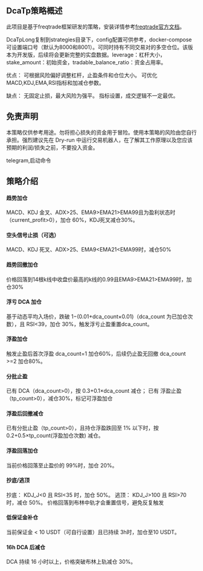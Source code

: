 ## DcaTp策略概述

此项目是基于freqtrade框架研发的策略，安装详情参考[freqtrade官方文档](https://www.freqtrade.io/en/stable/docker_quickstart/)。

DcaTpLong复制到strategies目录下，config配置可供参考，docker-compose可设置端口号（默认为8000和8001）。可同时持有不同交易对的多空仓位。该版本为开发版，后续将会更新完整的实盘数据。leverage：杠杆大小，stake_amount：初始资金，tradable_balance_ratio：资金占用率。

优点：
可根据风险偏好调整杠杆，止盈条件和仓位大小。
可优化MACD,KDJ,EMA,RSI指标和加减仓参数。

缺点：
无固定止损，最大风险为强平。
指标设置，成交逻辑不一定最优。

## 免责声明

本策略仅供参考用途。勿将担心损失的资金用于冒险。使用本策略的风险由您自行承担。强烈建议先在 Dry-run 中运行交易机器人，在了解其工作原理以及您应该预期的利润/损失之前，不要投入资金。

telegram,启动命令

## 策略介绍

#### 趋势加仓

MACD、KDJ 金叉、ADX>25、EMA9>EMA21>EMA99且为盈利状态时（current_profit>0），加仓 60%，KDJ死叉减仓30%。

#### 空头信号止损（可选）

MACD、KDJ 死叉、ADX>25、EMA9<EMA21<EMA99时，减仓50%

#### 趋势回撤加仓

价格回落到14根k线中收盘价最高的k线的0.99且EMA9>EMA21>EMA99时，加仓30%

#### 浮亏 DCA 加仓

基于动态平均入场价，跌破 1−(0.01+dca_count×0.01)（dca_count 为已加仓次数），且 RSI<39，加仓 30%，触发浮亏止盈重置dca_count。

#### 浮盈加仓

触发止盈后首次浮盈 dca_count=1 加仓60%，后续仍止盈无回撤 dca_count >=2 加仓80%。

#### 分批止盈

已有 DCA（dca_count>0），按 0.3+0.1×dca_count 减仓；
已有 浮盈止盈（tp_count>0），减仓30%，标记可浮盈加仓

#### 浮盈后回撤减仓

已有分批止盈（tp_count>0），且持仓浮盈跌回至 1% 以下时，按 0.2+0.5×tp_count(浮盈加仓次数) 减仓。

#### 浮盈回落加仓

当前价格回落至止盈价的 99%时，加仓 20%。

#### 抄底/逃顶

抄底： KDJ_J<0 且 RSI<35 时，加仓 50%。
逃顶： KDJ_J>100 且 RSI>70 时，减仓 50%。
价格回落到布林中轨才会重置信号，避免反复触发

#### 低保证金补仓
当前保证金 < 10 USDT（可自行设置）且已持续 3h时，加仓至10 USDT。

#### 16h DCA 后减仓

DCA 持续 16 小时以上，价格突破布林上轨减仓 30%。
